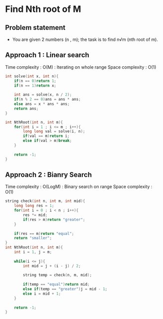 # Find Nth root of M

## Problem statement

- You are given 2 numbers (n , m); the task is to find n√m (nth root of m).

## Approach 1 : Linear search

Time complexity : O(M) : Iterating on whole range
Space complexity : O(1)


```cpp
int solve(int x, int n){
    if(n == 0)return 1;
    if(n == 1)return x;
    
    int ans = solve(x, n / 2);
    if(n % 2 == 0)ans = ans * ans; 
    else ans = x * ans * ans;
    return ans;
}

int NthRoot(int n, int m){
    for(int i = 1 ; i <= m ; i++){
        long long val = solve(i, n);
        if(val == m)return i;
        else if(val > m)break;
    }
    
    return -1;
}  
```

## Approach 2 : Bianry Search

Time complexity : O(LogM) : Binary search on range
Space complexity : O(1)

```cpp
string check(int n, int m, int mid){
    long long res = 1;
    for(int i = 0 ; i < n ; i++){
        res *= mid;
        if(res > m)return "greater";
    }
    
    if(res == m)return "equal";
    return "smaller";
}
int NthRoot(int n, int m){
    int i = 1, j = m;
    
    while(i <= j){
        int mid = j + (i - j) / 2;
        
        string temp = check(n, m, mid);
        
        if(temp == "equal")return mid;
        else if(temp == "greater")j = mid - 1;
        else i = mid + 1;
    }
    
    return -1;
} 
```
